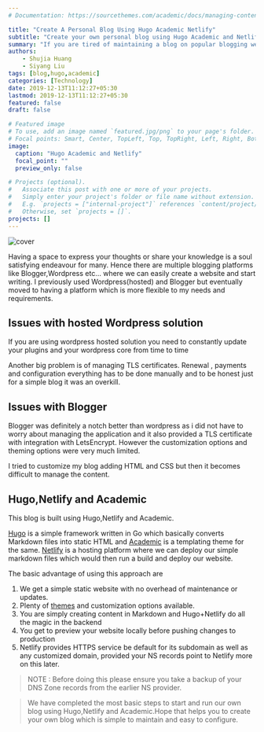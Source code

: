 ```yaml
---
# Documentation: https://sourcethemes.com/academic/docs/managing-content/

title: "Create A Personal Blog Using Hugo Academic Netlify"
subtitle: "Create your own personal blog using Hugo Academic and Netlify"
summary: "If you are tired of maintaining a blog on popular blogging websites and looking for a simple and easy to use blogging platform then read on ! "
authors:
    - Shujia Huang
    - Siyang Liu
tags: [blog,hugo,academic]
categories: [Technology]
date: 2019-12-13T11:12:27+05:30
lastmod: 2019-12-13T11:12:27+05:30
featured: false
draft: false

# Featured image
# To use, add an image named `featured.jpg/png` to your page's folder.
# Focal points: Smart, Center, TopLeft, Top, TopRight, Left, Right, BottomLeft, Bottom, BottomRight.
image:
  caption: "Hugo Academic and Netlify"
  focal_point: ""
  preview_only: false

# Projects (optional).
#   Associate this post with one or more of your projects.
#   Simply enter your project's folder or file name without extension.
#   E.g. `projects = ["internal-project"]` references `content/project/deep-learning/index.md`.
#   Otherwise, set `projects = []`.
projects: []
---
```


![cover](https://static.fungenomics.com/images/2021/07/pexels-photo-262577.jpeg)

Having a space to express your thoughts or share your knowledge is a soul satisfying endeavour for many. Hence there are multiple blogging platforms like Blogger,Wordpress etc… where we can easily create a website and start writing. I previously used Wordpress(hosted) and Blogger but eventually moved to having a platform which is more flexible to my needs and requirements.

## Issues with hosted Wordpress solution
If you are using wordpress hosted solution you need to constantly update your plugins and your wordpress core from time to time

Another big problem is of managing TLS certificates. Renewal , payments and configuration everything has to be done manually and to be honest just for a simple blog it was an overkill.

## Issues with Blogger

Blogger was definitely a notch better than wordpress as i did not have to worry about managing the application and it also provided a TLS certificate with integration with LetsEncrypt. However the customization options and theming options were very much limited.

I tried to customize my blog adding HTML and CSS but then it becomes difficult to manage the content.

## Hugo,Netlify and Academic

This blog is built using Hugo,Netlify and Academic.

[Hugo](https://gohugo.io/) is a simple framework written in Go which basically converts Markdown files into static HTML and [Academic](https://themes.gohugo.io/academic/) is a templating theme for the same.
[Netlify](https://www.netlify.com/) is a hosting platform where we can deploy our simple markdown files which would then run a build and deploy our website.

The basic advantage of using this approach are

1. We get a simple static website with no overhead of maintenance or updates.
2. Plenty of [themes](https://themes.gohugo.io/) and customization options available.
3. You are simply creating content in Markdown and Hugo+Netlify do all the magic in the backend
4. You get to preview your website locally before pushing changes to production
5. Netlify provides HTTPS service be default for its subdomain as well as any customized domain, provided your NS records point to Netlify more on this later.



> NOTE : Before doing this please ensure you take a backup of your DNS Zone records from the earlier NS provider.

> We have completed the most basic steps to start and run our own blog using Hugo,Netlify and Academic.Hope that helps you to create your own blog which is simple to maintain and easy to configure.
